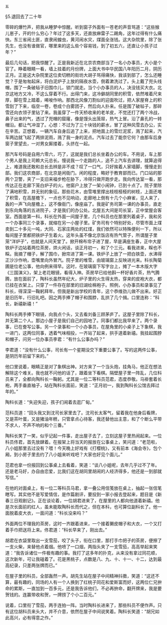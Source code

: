     五 

   §5.退回去了二十年

   零碎的爆竹声，把我从睡梦中惊醒。听到窗子外面有一苍老的声音骂道：“这些猴儿崽子，开的什么穷心？年过了这多天，还直放麻雷子二踢角，这年过得有什么痛快。东三省闹土匪，直隶闹蝗虫，黄河闹水灾，煤面全涨钱。这大杂院里，除了张先生，也没有谁做官，哪里来的这么些个容易钱，到了初五六，还直让小孩子过年？”

   最后几句话，把我惊醒了。正是我新近在北京农商部当了一名小办事员，大小是个官了。睁着眼睛一看，墙上挂着的月份牌，上面大书中华民国八年阳历二月，阴历正月。正是这大杂院里这位卖切糕的街坊大胡子骂得痛快，我该到部了，怎么还睡觉？于是匆匆起床，将白泥炉子上放的隔夜水壶，倒着漱洗过了。头上戴了兜头线帽，围了一条破毡子旧围巾儿，锁门就走。当个小办事员的人，决没钱买大衣。北京这地方又冷，不这么穿着不行。出得门来，这冷僻胡同里的积雪，依然堆着尺来厚，脚在雪上踏着，唏唆作响。那西北风像刀割似的迎面吹过，把人家屋脊上的积雪刮了下来，临空一卷，卷成个白雾团子，然后向人扑来。任是围了破毡子，那碎雪还向衣领子里钻了来。我虽穿了一件天桥收来的老羊皮，不觉还打了两个冷战，鼻子出来的气，透过了兜帽的窟窿，像是馒头出笼屉，热气上冒。沿了鼻孔的一转帽沿。都让气冲湿了。心想：不过为了三十块钱的薪水，冒了这种风雪去办公，实在辛苦。正想着，一辆汽车自身后追了上来，把地面上的雪烂泥浆，溅了起来，汽车两边就飞起了两排泥雨，溅了我一身的泥点。汽车过去了能奈它何？由那车后身窗子里望去，一对男女厮搂着，头挤在一起。

   那汽车号码是自用六零六，巧了，这就是我们总长坐着办公的车。不用说，车上那个男人是我上司赖大元总长。慢说我一个走路的人，追不上汽车去讲理，就算追得上，难道我还敢和总长去辨是非不成？叹了一口气，只好挨着人家墙脚，慢慢走到部。我们这农商部，在北京是闲衙门。闲的程度，略好于教育部而已。门口站的那两个卫警，夹了一支旧来福步枪在胁下，冷得只做开跑步走。我向传达室一看，那传达正在走廊下笼白炉子的火。他窗户上放了一架小闹钟，已到十点了。院子里除了满地积雪，并无别的象征。那些花木，由雪堆里撑出枝枝桠桠的树枝，上面还堆了积雪，在高屋檐下，一点也不见响动，走廊地上倒有十几个小麻雀，见人来了，轰的一声飞向屋檐上，这不像衙门，像座庙了。我是矿务司第一课的办事员，直走到东向角落的五进院子，才是我们的办公处。北屋五大间是司长室，正中堂屋会客室。西面是第一科，科长在外面一间屋子里，几个科员也在那里列着桌子，我和另一个办事同三个录事，就缩在另一小屋子里。矿务司有个特别好处，尽管市面上煤卖到二十多元一吨，大同、石家庄两处的红煤，我们依然可以特殊便利一下，所以每间屋子里都把铁炉子生着火。这年头虽不像北京饭店有热气管子，所谓屋子里笼“洋炉子”，也就是人间天堂了。掀开棉布帘子进了屋，早是满座生春，正中大屋铁炉子边站着两位茶房，烘火闲话，谈正月初一，和了个三元。看我进来，睬也不睬。我摘了帽子，解了围巾，掀帘进了第一课。铁炉子上放了一把白铁壶，水沸得正沙沙作响，壶嘴里向外冒汽。院子里的堆雪，由玻璃窗上反映进光来。科长陶菊圃是位老公事，他向例来得早。这时，在玻璃窗下写字台上，摊了一本木版大字《三国演义》，架上老花眼镜，看得入神。茶房早已给他斟一杯好香片茶，热气腾腾，放在面前了，陶科长虽然年纪大，炉子里的火生得太热，穿来的皮袍大衣，都已挂在衣架上。只穿了一件存在部里的旧湖绘棉袍子。照例，小办事员和录事见了科长，得深深一鞠躬拜年。但我是新出学校的青年，这个恭维劲儿做不出来。好正是旧历年，行旧礼吧。因之两手捧了帽子和围脖，乱拱了几个揖。口里连称：“科长，新禧新禧！”

   陶科长两手捧下眼镜，向我点个头，又去看刘备三顾茅庐了。这屋子里除了科长，并无第二个人。那边小屋子是我们自己的园地了。同事们都比我早来了。两个录事，已在誊写公事。另一个录事和一个小办事员，在屋角里的小桌子上下象棋，我一进门，这两位同事，透着气味相投，一齐站了起来，拱手道着新禧。我挂起围脖和帽子，问另一位办事员李君：“有什么公事办吗？”

   李君道：“没有什么公事，司长有一个星期没交下重要公事了。写的这两件公事，是阴历年前留下来的。”

   他口里说着，眼睛正是对了象棋出神。对方来了一个当头炮，挂角马，他正在想法解除这个难关。我也就不问他的话了，跟着坐下看棋。隔壁屋子里一阵乱，几位科员来了，全都向陶科长一鞠躬。尤其是一位二等科员范君，态度恭敬。马褂套着长袍，两手垂直袖子，站在陶科长面前，笑道：“正月初一，我到陶科长公馆去拜过年的。”

   陶科长道：“失迎失迎，孩子们闹着去逛厂甸。”

   范科员道：“回头我又到沈司长家里去了。沈司长太客气，留着我在他身后看牌，又是茶叶蛋，又是猪油年糕，只管拿点心待客，我还替他出主意，和了个断么平带不求人，不声不响的和个三番。”

   陶科长笑了一笑，似乎记起一件事，走出屋子去了，立刻这屋子里热闹起来。一位科员佟君，首先放肆着。在报架上将当天的报放在公事桌上，笑问道：“老范啦，八小姐那里去过没有？喂！今天晚上好戏有《打樱桃》，又有前本《海会寺》，包个厢，到小房子里去约了八小姐来听戏吧？大家也好见个面儿。”

   范君也拿一份报回到公事桌上去看着，笑道：“谈八小姐呢，去年几乎过不了年。还是老马好，办自由恋爱，比我们这在胡同里胡闹的人经济得多，他还是一到部就写信。”

   在他的对面桌上，有一位二等科员马君，拿一叠公用信笺放在桌上，抽起一张信笔瞎写。其实他不是写爱情信，是作篇剧评，要投到一家小报去登起来，题目是《新春三日观剧记》。正在谈论着，一位胡君进来了，在屋里的人都向他道着新禧。他是次长面前的红人，虽未能取陶科长而代之，但在本科，也可算位副科长了。他一面脱着皮大衣，一面问道：“科长没来吗？”

   外面两位不理我的茶房，这时一齐跟着进来，一个接着獭皮帽子和大衣，一个又打着手巾把送将上来。佟君道：“科长早来了，刚出去。”

   胡君在衣袋里取出一支雪茄，咬了头子，衔在口里，那打手巾把子的茶房，便擦了一支火柴，来替他点着烟。他喷了一口烟，两指头夹了一支雪茄，高高举起来笑道：“我告诉诸位一件极有趣的事。我打了这多年的扑克，从来没有拿过同花顺，这次新年，可让我碰着了。花是黑桃子，点数是八、九、十、十一、十二，达到最高纪录，只差两张牌而已。”

   在屋子里的科员，全部轰然一声。胡先生站在屋子中间精神抖擞，笑道：“这还不算，最有趣的，同场的人有一个人换到了红桃子同花和爱斯富而好，这两位仁兄拚命的累斯，一直加到一百多元，还是我告诉他们，不必再拚命，翻开牌来，我是要贺钱的。连赢带收和贺，一牌捞了个小二百元。”

   说着，口里衔了雪茄，两手连拍一阵。当时陶科长进来了，那些科员不便作声。只有这位胡科员来头大，并不介意，依然在屋子中间说笑着。陶科长笑道：“胡兄如此高兴，必有得意之作。”

